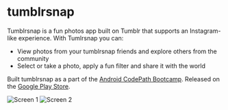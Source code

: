 # tumblrsnap

Tumblrsnap is a fun photos app built on Tumblr that supports an Instagram-like experience. With Tumlrsnap you can:

  * View photos from your tumblrsnap friends and explore others from the community
  * Select or take a photo, apply a fun filter and share it with the world

Built tumblrsnap as a part of the [Android CodePath Bootcamp](http://thecodepath.com/androidbootcamp). Released on the [Google Play Store](https://play.google.com/store/apps/details?id=ua.com.vassiliev.tumblrclient&hl=en).

![Screen 1](http://i.imgur.com/GlXlQ57.png)
![Screen 2](http://i.imgur.com/zeFmmYm.png)

